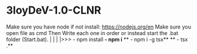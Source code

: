 # 3loyDeV-1.0-CLNR


Make sure you have node if not install: https://nodejs.org/en
Make sure you open file as cmd
Then Write each one in order or instead start the .bat folder (Start.bat).
|
|
|
|>>>	- npm install
     **- npm i**
    ** - npm i -g tsx**
    ** - tsx .**
